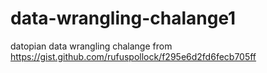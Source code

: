 # data-wrangling-chalange1
datopian data wrangling chalange from https://gist.github.com/rufuspollock/f295e6d2fd6fecb705ff

